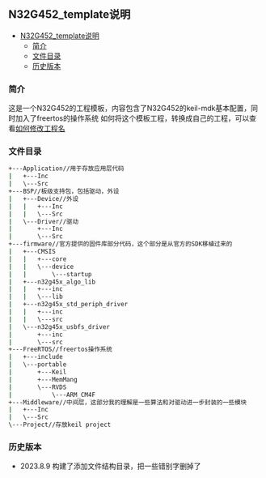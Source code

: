 ## N32G452_template说明
<!-- @import "[TOC]" {cmd="toc" depthFrom=1 depthTo=6 orderedList=false} -->

<!-- code_chunk_output -->

- [N32G452_template说明](#n32g452_template说明)
  - [简介](#简介)
  - [文件目录](#文件目录)
  - [历史版本](#历史版本)

<!-- /code_chunk_output -->
### 简介
这是一个N32G452的工程模板，内容包含了N32G452的keil-mdk基本配置，同时加入了freertos的操作系统
如何将这个模板工程，转换成自己的工程，可以查看[如何修改工程名](https://blog.csdn.net/u010134355/article/details/123470539)
### 文件目录
```bash
+---Application//用于存放应用层代码
|   +---Inc
|   \---Src
+---BSP//板级支持包，包括驱动，外设
|   +---Device//外设
|   |   +---Inc
|   |   \---Src
|   \---Driver//驱动
|       +---Inc
|       \---Src
+---firmware//官方提供的固件库部分代码，这个部分是从官方的SDK移植过来的
|   +---CMSIS
|   |   +---core
|   |   \---device
|   |       \---startup
|   +---n32g45x_algo_lib
|   |   +---inc
|   |   \---lib
|   +---n32g45x_std_periph_driver
|   |   +---inc
|   |   \---src
|   \---n32g45x_usbfs_driver
|       +---inc
|       \---src
+---FreeRTOS//freertos操作系统
|   +---include
|   \---portable
|       +---Keil
|       +---MemMang
|       \---RVDS
|           \---ARM_CM4F
+---Middleware//中间层，这部分我的理解是一些算法和对驱动进一步封装的一些模块
|   +---Inc
|   \---Src
\---Project//存放keil project
```
### 历史版本
- 2023.8.9 构建了添加文件结构目录，把一些错别字删掉了